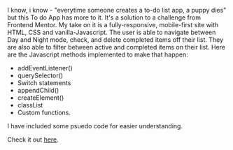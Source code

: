 I know, i know - "everytime someone creates a to-do list app, a puppy dies" but this To do App has more to it. It's a solution to a challenge from Frontend Mentor.
My take on it is a fully-responsive, mobile-first site with HTML, CSS and vanilla-Javascript.
The user is able to navigate between Day and Night mode, check, and delete completed items off their list. They are also able to filter between active and completed items on their list. Here are the Javascript methods implemented to make that happen:

* addEventListener()
* querySelector()
* Switch statements
* appendChild()
* createElement()
* classList
* Custom functions.

I have included some psuedo code for easier understanding.

Check it out [here](https://to-do-app-teal-theta.vercel.app/?).
